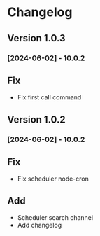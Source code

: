 # Changelog

## Version 1.0.3


### [2024-06-02] - 10.0.2

## Fix

* Fix first call command

## Version 1.0.2

### [2024-06-02] - 10.0.2

## Fix

* Fix scheduler node-cron

## Add

* Scheduler search channel
* Add changelog